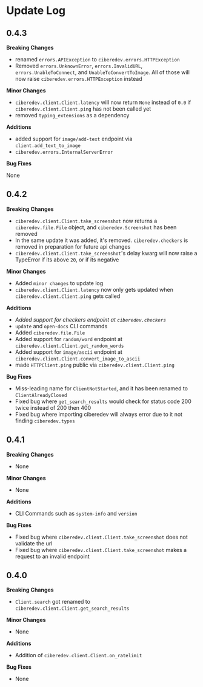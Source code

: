 # Update Log

## 0.4.3

**Breaking Changes**

- renamed `errors.APIException` to `ciberedev.errors.HTTPException`
- Removed `errors.UnknownError`, `errors.InvalidURL`, `errors.UnableToConnect`, and `UnableToConvertToImage`. All of those will now raise `ciberedev.errors.HTTPException` instead

**Minor Changes**

- `ciberedev.client.Client.latency` will now return `None` instead of `0.0` if `ciberedev.client.Client.ping` has not been called yet
- removed `typing_extensions` as a dependency

**Additions**

- added support for `image/add-text` endpoint via `client.add_text_to_image`
- `ciberedev.errors.InternalServerError`

**Bug Fixes**

None

## 0.4.2

**Breaking Changes**

- `ciberedev.client.Client.take_screenshot` now returns a `ciberedev.file.File` object, and `ciberedev.Screenshot` has been removed
- In the same update it was added, it's removed. `ciberedev.checkers` is removed in preparation for future api changes
- `ciberedev.client.Client.take_screenshot`'s delay kwarg will now raise a TypeError if its above `20`, or if its negative

**Minor Changes**

- Added `minor changes` to update log
- `ciberedev.client.Client.latency` now only gets updated when `ciberedev.client.Client.ping` gets called

**Additions**

- _Added support for checkers endpoint at `ciberedev.checkers`_
- `update` and `open-docs` CLI commands
- Added `ciberedev.file.File`
- Added support for `random/word` endpoint at `ciberedev.client.Client.get_random_words`
- Added support for `image/ascii` endpoint at `ciberedev.client.Client.convert_image_to_ascii`
- made `HTTPClient.ping` public via `ciberedev.client.Client.ping`

**Bug Fixes**

- Miss-leading name for `ClientNotStarted`, and it has been renamed to `ClientAlreadyClosed`
- Fixed bug where `get_search_results` would check for status code 200 twice instead of 200 then 400
- Fixed bug where importing ciberedev will always error due to it not finding `ciberedev.types`

## 0.4.1

**Breaking Changes**

- None

**Minor Changes**

- None

**Additions**

- CLI Commands such as `system-info` and `version`

**Bug Fixes**

- Fixed bug where `ciberedev.client.Client.take_screenshot` does not validate the url
- Fixed bug where `ciberedev.client.Client.take_screenshot` makes a request to an invalid endpoint

## 0.4.0

**Breaking Changes**

- `Client.search` got renamed to `ciberedev.client.Client.get_search_results`

**Minor Changes**

- None

**Additions**

- Addition of `ciberedev.client.Client.on_ratelimit`

**Bug Fixes**

- None
